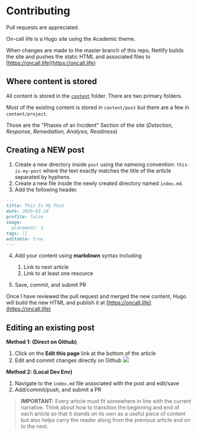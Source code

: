 # Contributing

Pull requests are appreciated.

On-call life is a Hugo site using the Academic theme.

When changes are made to the master branch of this repo, Netlify builds the site and pushes the static HTML and associated files to [https://oncall.life](https://oncall.life)

## Where content is stored

All content is stored in the [`content`](content/)  folder. There are two primary folders. 

Most of the existing content is stored in `content/post` but there are a few in `content/project`. 

Those are the "Phases of an Incident" Section of the site (*Detection, Response, Remediation, Analysis, Readiness*)

## Creating a NEW post

1. Create a new directory inside `post` using the nameing convention: `this-is-my-post` where the text exactly matches the title of the article separated by hyphens.
2. Create a new file inside the newly created directory named `index.md`.
3. Add the following header.

```markdown
---
title: This Is My Post
date: 2020-03-18
profile: false
image:
  placement: 3
tags: []
editable: true
---
```
4. Add your content using **markdown** syntax including
   1. Link to next article
   2. Link to at least one resource

5. Save, commit, and submit PR

Once I have reviewed the pull request and merged the new content, Hugo will build the new HTML and publish it at [https://oncall.life](https://oncall.life)

## Editing an existing post

**Method 1: (Direct on Github)**
1. Click on the **Edit this page** link at the bottom of the article
2. Edit and commit changes directly on Github
![](https://jhandcdn.blob.core.windows.net/blob/edit-post.gif)

**Method 2: (Local Dev Env)**
1. Navigate to the `index.md` file associated with the post and edit/save
2. Add/commit/push, and submit a PR

>**IMPORTANT:** Every article must fit somewhere in line with the current narrative. Think about how to transition the beginning and end of each article so that it stands on its own as a useful piece of content but also helps carry the reader along from the previous article and on to the next.